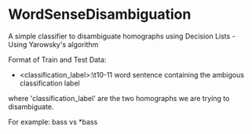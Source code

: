 # WordSenseDisambiguation
A simple classifier to disambiguate homographs using Decision Lists - Using Yarowsky's algorithm


Format of Train and Test Data:


- <classification_label>:\t10-11 word sentence containing the ambigous classification label

where 'classification_label' are the two homographs we are trying to disambiguate.

For example: bass vs \*bass
